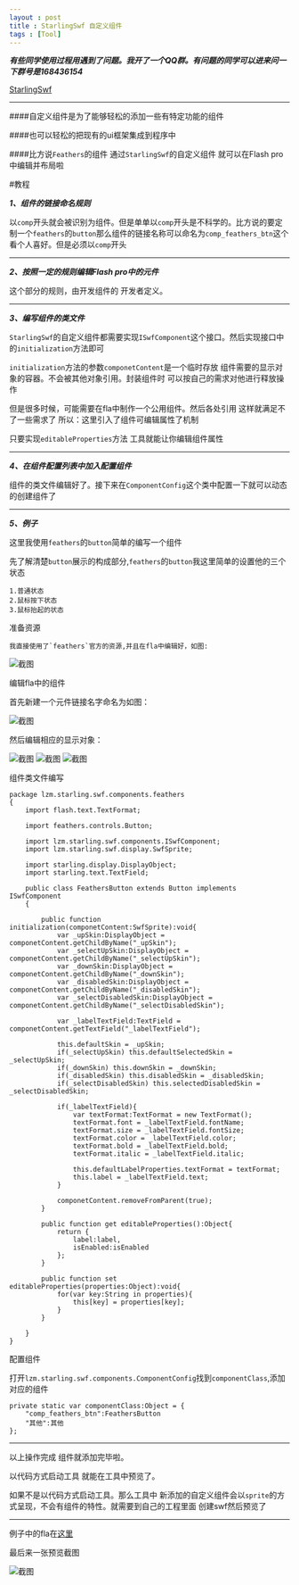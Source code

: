 ```yaml
---
layout : post
title : StarlingSwf 自定义组件
tags : [Tool]
---
```

***有些同学使用过程用遇到了问题。我开了一个QQ群。有问题的同学可以进来问一下群号是168436154***

[StarlingSwf](http://zmliu.github.io/2013/11/09/StarlingSwfTool/)

----------

####自定义组件是为了能够轻松的添加一些有特定功能的组件

####也可以轻松的把现有的ui框架集成到程序中

####比方说`Feathers`的组件 通过`StarlingSwf`的自定义组件 就可以在Flash pro中编辑并布局啦

#教程

***1、组件的链接命名规则***

以`comp`开头就会被识别为组件。但是单单以`comp`开头是不科学的。比方说的要定制一个`feathers`的`button`那么组件的链接名称可以命名为`comp_feathers_btn`这个看个人喜好。但是必须以`comp`开头



----------

***2、按照一定的规则编辑Flash pro中的元件***

这个部分的规则，由开发组件的 开发者定义。




----------

***3、编写组件的类文件***

`StarlingSwf`的自定义组件都需要实现`ISwfComponent`这个接口。然后实现接口中的`initialization`方法即可

`initialization`方法的参数`componetContent`是一个临时存放 组件需要的显示对象的容器。不会被其他对象引用。封装组件时 可以按自己的需求对他进行释放操作

但是很多时候，可能需要在fla中制作一个公用组件。然后各处引用 这样就满足不了一些需求了 所以：这里引入了组件可编辑属性了机制

只要实现`editableProperties`方法 工具就能让你编辑组件属性


----------

***4、在组件配置列表中加入配置组件***

组件的类文件编辑好了。接下来在`ComponentConfig`这个类中配置一下就可以动态的创建组件了



----------

***5、例子***

这里我使用`feathers`的`button`简单的编写一个组件

先了解清楚`button`展示的构成部分,`feathers`的`button`我这里简单的设置他的三个状态

	1.普通状态
	2.鼠标按下状态
	3.鼠标抬起的状态
	
准备资源

	我直接使用了`feathers`官方的资源,并且在fla中编辑好，如图:
	
<img src="/assets/images/starling_swf_tool_components/image1.png" alt="截图" class="img-rounded">

编辑fla中的组件

首先新建一个元件链接名字命名为如图：

<img src="/assets/images/starling_swf_tool_components/image2.png" alt="截图" class="img-rounded">


然后编辑相应的显示对象：

<img src="/assets/images/starling_swf_tool_components/image3.png" alt="截图" class="img-rounded">
<img src="/assets/images/starling_swf_tool_components/image4.png" alt="截图" class="img-rounded">
<img src="/assets/images/starling_swf_tool_components/image5.png" alt="截图" class="img-rounded">

组件类文件编写

	package lzm.starling.swf.components.feathers
	{
		import flash.text.TextFormat;
		
		import feathers.controls.Button;
		
		import lzm.starling.swf.components.ISwfComponent;
		import lzm.starling.swf.display.SwfSprite;
		
		import starling.display.DisplayObject;
		import starling.text.TextField;
	
		public class FeathersButton extends Button implements ISwfComponent
		{
			
			public function initialization(componetContent:SwfSprite):void{
				var _upSkin:DisplayObject = componetContent.getChildByName("_upSkin");
				var _selectUpSkin:DisplayObject = componetContent.getChildByName("_selectUpSkin");
				var _downSkin:DisplayObject = componetContent.getChildByName("_downSkin");
				var _disabledSkin:DisplayObject = componetContent.getChildByName("_disabledSkin");
				var _selectDisabledSkin:DisplayObject = componetContent.getChildByName("_selectDisabledSkin");
				
				var _labelTextField:TextField = componetContent.getTextField("_labelTextField");
				
				this.defaultSkin = _upSkin;
				if(_selectUpSkin) this.defaultSelectedSkin = _selectUpSkin;
				if(_downSkin) this.downSkin = _downSkin;
				if(_disabledSkin) this.disabledSkin = _disabledSkin;
				if(_selectDisabledSkin) this.selectedDisabledSkin = _selectDisabledSkin;
				
				if(_labelTextField){
					var textFormat:TextFormat = new TextFormat();
					textFormat.font = _labelTextField.fontName;
					textFormat.size = _labelTextField.fontSize;
					textFormat.color = _labelTextField.color;
					textFormat.bold = _labelTextField.bold;
					textFormat.italic = _labelTextField.italic;
					
					this.defaultLabelProperties.textFormat = textFormat;
					this.label = _labelTextField.text;
				}
				
				componetContent.removeFromParent(true);
			}
			
			public function get editableProperties():Object{
				return {
					label:label,
					isEnabled:isEnabled
				};
			}
			
			public function set editableProperties(properties:Object):void{
				for(var key:String in properties){
					this[key] = properties[key];
				}
			}
			
		}
	}


配置组件

打开`lzm.starling.swf.components.ComponentConfig`找到`componentClass`,添加对应的组件

	private static var componentClass:Object = {
		"comp_feathers_btn":FeathersButton
		"其他":其他
	};

----------

以上操作完成 组件就添加完毕啦。

以代码方式启动工具 就能在工具中预览了。

如果不是以代码方式启动工具。那么工具中 新添加的自定义组件会以`sprite`的方式呈现，不会有组件的特性。就需要到自己的工程里面 创建swf然后预览了


----------

例子中的fla在[这里](https://github.com/zmLiu/StarlingSWF/tree/0.0.8/StarlingSWF-Test/testFla)

最后来一张预览截图

<img src="/assets/images/starling_swf_tool_components/image6.png" alt="截图" class="img-rounded">